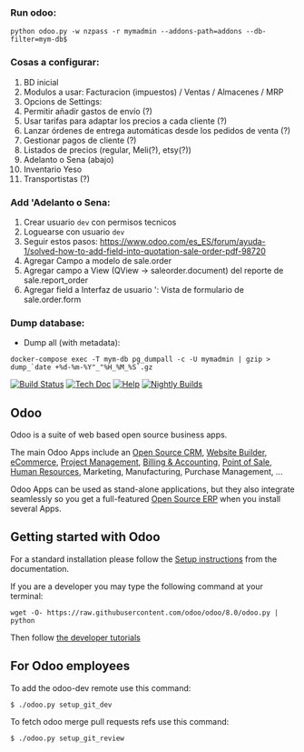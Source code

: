 ### Run odoo:
```
python odoo.py -w nzpass -r mymadmin --addons-path=addons --db-filter=mym-db$
```

### Cosas a configurar:
1. BD inicial
2. Modulos a usar: Facturacion (impuestos) / Ventas / Almacenes / MRP
3. Opcions de Settings:
  1. Permitir añadir gastos de envío (?)
  2. Usar tarifas para adaptar los precios a cada cliente (?)
  3. Lanzar órdenes de entrega automáticas desde los pedidos de venta (?)
  4. Gestionar pagos de cliente (?)
3. Listados de precios (regular, Meli(?), etsy(?))
4. Adelanto o Sena (abajo)
5. Inventario Yeso
6. Transportistas (?)

### Add 'Adelanto o Sena:
1. Crear usuario `dev` con permisos tecnicos
2. Loguearse con usuario `dev`
3. Seguir estos pasos:
https://www.odoo.com/es_ES/forum/ayuda-1/solved-how-to-add-field-into-quotation-sale-order-pdf-98720
  1. Agregar Campo a modelo de sale.order
  2. Agregar campo a View (QView -> saleorder.document) del reporte de sale.report_order
  3. Agregar field a Interfaz de usuario ': Vista de formulario de sale.order.form

### Dump database:
* Dump all (with metadata):
```
docker-compose exec -T mym-db pg_dumpall -c -U mymadmin | gzip > dump_`date +%d-%m-%Y"_"%H_%M_%S`.gz
```

[![Build Status](http://runbot.odoo.com/runbot/badge/flat/1/8.0.svg)](http://runbot.odoo.com/runbot)
[![Tech Doc](http://img.shields.io/badge/8.0-docs-8f8f8f.svg?style=flat)](http://www.odoo.com/documentation/8.0) 
[![Help](http://img.shields.io/badge/8.0-help-8f8f8f.svg?style=flat)](https://www.odoo.com/forum/help-1)
[![Nightly Builds](http://img.shields.io/badge/8.0-nightly-8f8f8f.svg?style=flat)](http://nightly.odoo.com/)

Odoo
----

Odoo is a suite of web based open source business apps.

The main Odoo Apps include an <a href="https://www.odoo.com/page/crm">Open Source CRM</a>, <a href="https://www.odoo.com/page/website-builder">Website Builder</a>, <a href="https://www.odoo.com/page/e-commerce">eCommerce</a>, <a href="https://www.odoo.com/page/project-management">Project Management</a>, <a href="https://www.odoo.com/page/accounting">Billing &amp; Accounting</a>, <a href="https://www.odoo.com/page/point-of-sale">Point of Sale</a>, <a href="https://www.odoo.com/page/employees">Human Resources</a>, Marketing, Manufacturing, Purchase Management, ...  

Odoo Apps can be used as stand-alone applications, but they also integrate seamlessly so you get
a full-featured <a href="https://www.odoo.com">Open Source ERP</a> when you install several Apps.


Getting started with Odoo
-------------------------
For a standard installation please follow the <a href="https://www.odoo.com/documentation/8.0/setup/install.html">Setup instructions</a>
from the documentation.

If you are a developer you may type the following command at your terminal:

    wget -O- https://raw.githubusercontent.com/odoo/odoo/8.0/odoo.py | python

Then follow <a href="https://www.odoo.com/documentation/8.0/tutorials.html">the developer tutorials</a>


For Odoo employees
------------------

To add the odoo-dev remote use this command:

    $ ./odoo.py setup_git_dev

To fetch odoo merge pull requests refs use this command:

    $ ./odoo.py setup_git_review

